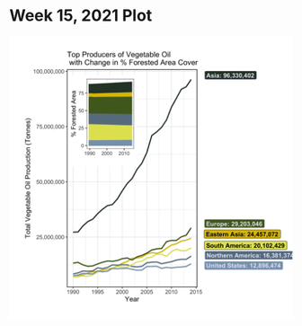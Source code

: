 # Week 15, 2021 Plot

![Week 15 Plot](https://github.com/dbarnas/Tidy_Tuesday/blob/master/2021_Week15/Output/Figure3.png)
